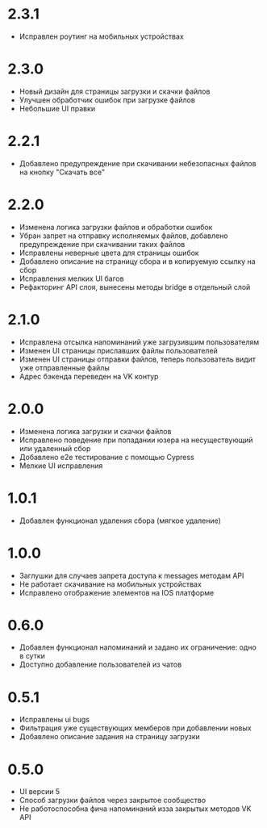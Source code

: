 # 2.3.1

- Исправлен роутинг на мобильных устройствах

# 2.3.0

- Новый дизайн для страницы загрузки и скачки файлов
- Улучшен обработчик ошибок при загрузке файлов
- Небольшие UI правки

# 2.2.1

- Добавлено предупреждение при скачивании небезопасных файлов на кнопку "Скачать все"

# 2.2.0

- Изменена логика загрузки файлов и обработки ошибок
- Убран запрет на отправку исполняемых файлов, добавлено предупреждение при скачивании таких файлов
- Исправлены неверные цвета для страницы ошибок
- Добавлено описание на страницу сбора и в копируемую ссылку на сбор
- Исправления мелких UI багов
- Рефакторинг API слоя, вынесены методы bridge в отдельный слой

# 2.1.0

- Исправлена отсылка напоминаний уже загрузившим пользователям
- Изменен UI страницы приславших файлы пользователей
- Изменен UI страницы отправки файлов, теперь пользователь видит уже отправленные файлы
- Адрес бэкенда переведен на VK контур

# 2.0.0

- Изменена логика загрузки и скачки файлов
- Исправлено поведение при попадании юзера на несуществующий или удаленный сбор
- Добавлено e2e тестирование с помощью Cypress
- Мелкие UI исправления

# 1.0.1

- Добавлен функционал удаления сбора (мягкое удаление)

# 1.0.0

- Заглушки для случаев запрета доступа к messages методам API 
- Не работает скачивание на мобильных устройствах
- Исправлено отображение элементов на IOS платформе

# 0.6.0

- Добавлен функционал напоминаний и задано их ограничение: одно в сутки
- Доступно добавление пользователей из чатов

# 0.5.1

- Исправлены ui bugs
- Фильтрация уже существующих мемберов при добавлении новых
- Добавлено описание задания на страницу загрузки

# 0.5.0

- UI версии 5
- Способ загрузки файлов через закрытое сообщество
- Не работоспособна фича напоминаний изза закрытых методов VK API